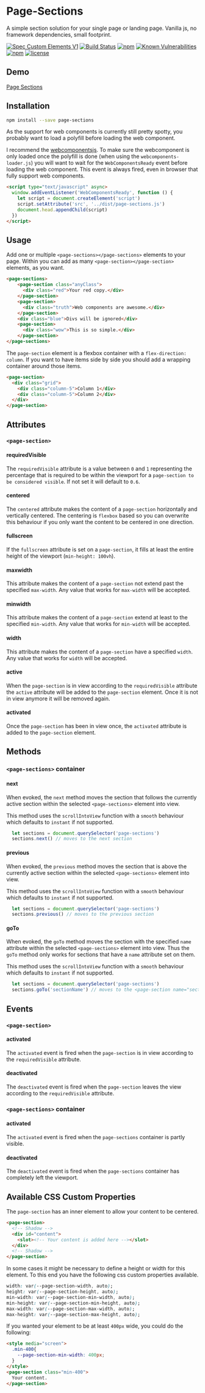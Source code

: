 # Page-Sections
A simple section solution for your single page or landing page. Vanilla js, no framework dependencies, small footprint.

[![Spec Custom Elements V1](https://img.shields.io/badge/spec-custom%20elements%20v1-F52757.svg?style=flat-square)](https://www.w3.org/TR/custom-elements/)
[![Build Status](https://img.shields.io/travis/nuclei/page-sections/master.svg?style=flat-square)](https://travis-ci.org/nuclei/page-sections) [![npm](https://img.shields.io/npm/v/page-sections.svg?style=flat-square)](https://www.npmjs.com/package/page-sections)
[![Known Vulnerabilities](https://snyk.io/test/github/nuclei/page-sections/badge.svg?style=flat-square)](https://snyk.io/test/github/nuclei/page-sections) [![npm](https://img.shields.io/npm/dt/page-sections.svg?style=flat-square)](https://www.npmjs.com/package/page-sections) [![license](https://img.shields.io/github/license/nuclei/page-sections.svg?style=flat-square)](https://github.com/nuclei/page-sections/blob/master/LICENSE)

## Demo
[Page Sections](https://nuclei.github.io/page-sections/index.html)

## Installation
```bash
npm install --save page-sections
```

As the support for web components is currently still pretty spotty, you probably want to load a polyfill before loading the web component.

I recommend the [webcomponentsjs](https://github.com/webcomponents/webcomponentsjs). To make sure the webcomponent is only loaded once the polyfill is done (when using the `webcomponents-loader.js`) you will want to wait for the `WebComponentsReady` event before loading the web component. This event is always fired, even in browser that fully support web components.

```html
<script type="text/javascript" async>
  window.addEventListener('WebComponentsReady', function () {
    let script = document.createElement('script')
    script.setAttribute('src', '../dist/page-sections.js')
    document.head.appendChild(script)
  })
</script>
```

## Usage
Add one or multiple `<page-sections></page-sections>` elements to your page. Within you can add as many `<page-section></page-section>` elements, as you want.

```html
<page-sections>
    <page-section class="anyClass">
      <div class="red">Your red copy.</div>
    </page-section>
    <page-section>
      <div class="truth">Web components are awesome.</div>
    </page-section>
    <div class="blue">Divs will be ignored</div>
    <page-section>
      <div class="wow">This is so simple.</div>
    </page-section>
</page-sections>
```

The `page-section` element is a flexbox container with a `flex-direction: column`. If you want to have items side by side you should add a wrapping container around those items.

```html
<page-section>
  <div class="grid">
    <div class="column-5">Column 1</div>
    <div class="column-5">Column 2</div>
  </div>
</page-section>
```

## Attributes
### `<page-section>`
#### requiredVisible
The `requiredVisible` attribute is a value between `0` and `1` representing the percentage that is required to be within the viewport for a `page-section to be considered visible`. If not set it will default to `0.6`.

#### centered
The `centered` attribute makes the content of a `page-section` horizontally and vertically centered. The centering is `flexbox` based so you can overwrite this behaviour if you only want the content to be centered in one direction.

#### fullscreen
If the `fullscreen` attribute is set on a `page-section`, it fills at least the entire height of the viewport (`min-height: 100vh`).

#### maxwidth
This attribute makes the content of a `page-section` not extend past the specified `max-width`. Any value that works for `max-width` will be accepted.

#### minwidth
This attribute makes the content of a `page-section` extend at least to the specified `min-width`. Any value that works for `min-width` will be accepted.

#### width
This attribute makes the content of a `page-section` have a specified `width`. Any value that works for `width` will be accepted.

#### active
When the `page-section` is in view according to the `requiredVisible` attribute the `active` attribute will be added to the `page-section` element. Once it is not in view anymore it will be removed again.

#### activated
Once the `page-section` has been in view once, the `activated` attribute is added to the `page-section` element.

## Methods
### `<page-sections>` container
#### next
When evoked, the `next` method moves the section that follows the currently active section within the selected `<page-sections>` element into view.

This method uses the `scrollIntoView` function with a `smooth` behaviour which defaults to `instant` if not supported.

```js
  let sections = document.querySelector('page-sections')
  sections.next() // moves to the next section
```

#### previous
When evoked, the `previous` method moves the section that is above the currently active section within the selected `<page-sections>` element into view.

This method uses the `scrollIntoView` function with a `smooth` behaviour which defaults to `instant` if not supported.

```js
  let sections = document.querySelector('page-sections')
  sections.previous() // moves to the previous section
```

#### goTo
When evoked, the `goTo` method moves the section with the specified `name` attribute within the selected `<page-sections>` element into view. Thus the `goTo` method only works for sections that have a `name` attribute set on them.

This method uses the `scrollIntoView` function with a `smooth` behaviour which defaults to `instant` if not supported.

```js
  let sections = document.querySelector('page-sections')
  sections.goTo('sectionName') // moves to the <page-section name="sectionName">
```

## Events
### `<page-section>`
#### activated
The `activated` event is fired when the `page-section` is in view according to the `requiredVisible` attribute.
#### deactivated
The `deactivated` event is fired when the `page-section` leaves the view according to the `requiredVisible` attribute.

### `<page-sections>` container
#### activated
The `activated` event is fired when the `page-sections` container is partly visible.
#### deactivated
The `deactivated` event is fired when the `page-sections` container has completely left the viewport.

## Available CSS Custom Properties
The `page-section` has an inner element to allow your content to be centered.

```html
<page-section>
  <!-- Shadow -->
  <div id="content">
    <slot><!-- Your content is added here --></slot>
  </div>
  <!-- Shadow -->
</page-section>
```

In some cases it might be necessary to define a height or width for this element. To this end you have the following css custom properties available.

```css
width: var(--page-section-width, auto);
height: var(--page-section-height, auto);
min-width: var(--page-section-min-width, auto);
min-height: var(--page-section-min-height, auto);
max-width: var(--page-section-max-width, auto);
max-height: var(--page-section-max-height, auto);
```

If you wanted your element to be at least `400px` wide, you could do the following:

```html
<style media="screen">
  .min-400{
    --page-section-min-width: 400px;
  }
</style>
<page-section class="min-400">
  Your content.
</page-section>
```
